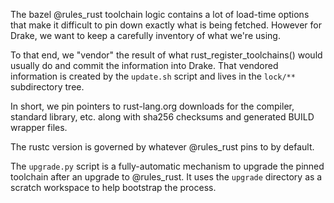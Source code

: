 
The bazel @rules_rust toolchain logic contains a lot of load-time options that
make it difficult to pin down exactly what is being fetched. However for Drake,
we want to keep a carefully inventory of what we're using.

To that end, we "vendor" the result of what rust_register_toolchains() would
usually do and commit the information into Drake. That vendored information is
created by the `update.sh` script and lives in the `lock/**` subdirectory tree.

In short, we pin pointers to rust-lang.org downloads for the compiler, standard
library, etc. along with sha256 checksums and generated BUILD wrapper files.

The rustc version is governed by whatever @rules_rust pins to by default.

The `upgrade.py` script is a fully-automatic mechanism to upgrade the pinned
toolchain after an upgrade to @rules_rust. It uses the `upgrade` directory as
a scratch workspace to help bootstrap the process.
